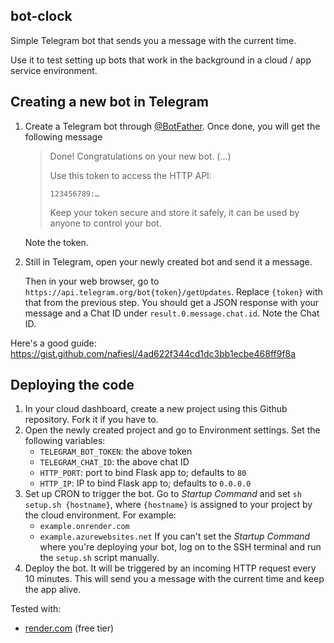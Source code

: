 ## bot-clock

Simple Telegram bot that sends you a message with the current time.

Use it to test setting up bots that work in the background in a cloud / app service environment.

## Creating a new bot in Telegram

1. Create a Telegram bot through [@BotFather](https://t.me/BotFather). Once done, you will get the following message
    
    > Done! Congratulations on your new bot. (…)
    > 
    > Use this token to access the HTTP API:
    > 
    > `123456789:…`
    > 
    > Keep your token secure and store it safely, it can be used by anyone to control your bot.

    Note the token.

2. Still in Telegram, open your newly created bot and send it a message.
    
    Then in your web browser, go to `https://api.telegram.org/bot{token}/getUpdates`. Replace `{token}` with that from the previous step. You should get a JSON response with your message and a Chat ID under `result.0.message.chat.id`. Note the Chat ID.

Here's a good guide: https://gist.github.com/nafiesl/4ad622f344cd1dc3bb1ecbe468ff9f8a

## Deploying the code

1. In your cloud dashboard, create a new project using this Github repository. Fork it if you have to.
2. Open the newly created project and go to Environment settings. Set the following variables:
    - `TELEGRAM_BOT_TOKEN`: the above token
    - `TELEGRAM_CHAT_ID`: the above chat ID
    - `HTTP_PORT`: port to bind Flask app to; defaults to `80`
    - `HTTP_IP`: IP to bind Flask app to; defaults to `0.0.0.0`
3. Set up CRON to trigger the bot. Go to *Startup Command* and set `sh setup.sh {hostname}`, where `{hostname}` is assigned to your project by the cloud environment. For example:
    - `example.onrender.com`
    - `example.azurewebsites.net`
   If you can't set the *Startup Command* where you're deploying your bot, log on to the SSH terminal and run the `setup.sh` script manually.
4. Deploy the bot. It will be triggered by an incoming HTTP request every 10 minutes. This will send you a message with the current time and keep the app alive.

Tested with:

- [render.com](https://render.com) (free tier)